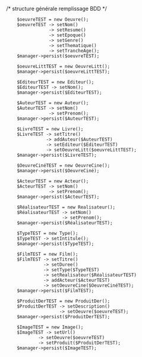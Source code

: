 /* structure générale remplissage BDD */
        
        $oeuvreTEST = new Oeuvre();
        $oeuvreTEST -> setNom()
                    -> setResume()
                    -> setEpoque()
                    -> setGenre()
                    -> setThematique()
                    -> setTrancheAge();
        $manager->persist($oeuvreTEST);
        
        $oeuvreLittTEST = new OeuvreLitt();
        $manager->persist($oeuvreLittTEST);
        
        $EditeurTEST = new Editeur();
        $EditeurTEST -> setNom();
        $manager->persist($EditeurTEST);
                    
        $AuteurTEST = new Auteur();
        $AuteurTEST -> setNom()
                    -> setPrenom();
        $manager->persist($AuteurTEST);
        
        $LivreTEST = new Livre();
        $LivreTEST -> setTitre()
                   -> addAuteur($AuteurTEST)
                   -> setEditeur($EditeurTEST)
                   -> setOeuvreLitt($oeuvreLittTEST);
        $manager->persist($LivreTEST);
        
        $OeuvreCinéTEST = new OeuvreCine();
        $manager->persist($OeuvreCiné);
        
        $ActeurTEST = new Acteur();
        $ActeurTEST -> setNom()
                    -> setPrenom();
        $manager->persist($ActeurTEST);
        
        $RéalisateurTEST = new Realisateur();
        $RéalisateurTEST -> setNom()
                         -> setPrenom();
        $manager->persist($RéalisateurTEST);
        
        $TypeTEST = new Type();
        $TypeTEST -> setIntitule();
        $manager->persist($TypeTEST);
        
        $FilmTEST = new Film();
        $FilmTEST -> setTitre()
                  -> setDuree()
                  -> setType($TypeTEST)
                  -> setRealisateur($RéalisateurTEST)
                  -> addActeur($ActeurTEST)
                  -> setOeuvreCine($OeuvreCinéTEST);
        $manager->persist($FilmTEST);
        
        $ProduitDerTEST = new ProduitDer();
        $ProduitDerTEST -> setDescription()
                        -> setOeuvre($oeuvreTEST);
        $manager->persist($ProduitDerTEST);
        
        $ImageTEST = new Image();
        $ImageTEST -> setUrl()
                -> setOeuvre($oeuvreTEST)
                -> setProduit($ProduitDerTEST);
        $manager->persist($ImageTEST);